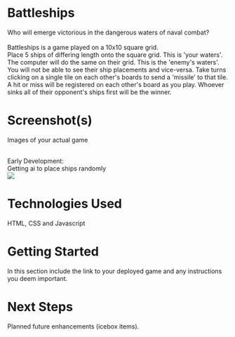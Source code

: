 # Battleships
Who will emerge victorious in the dangerous waters of naval combat? 
<br/>
<br/>
Battleships is a game played on a 10x10 square grid.
<br/>
Place 5 ships of differing length onto the square grid. This is 'your waters'.
The computer will do the same on their grid. This is the 'enemy's waters'.
<br/>
You will not be able to see their ship placements and vice-versa.
Take turns clicking on a single tile on each other's boards to send a 'missile' to that tile.
<br/>
A hit or miss will be registered on each other's board as you play.
Whoever sinks all of their opponent's ships first will be the winner.

# Screenshot(s)
Images of your actual game

<br/>
Early Development:
<br/>
Getting ai to place ships randomly
<br/>
<img src="\battleships\battleships\images\aiplacingshipsgif.gif">

# Technologies Used
HTML, CSS and Javascript

# Getting Started
In this section include the link to your deployed game and any instructions you deem important.

# Next Steps
Planned future enhancements (icebox items).
